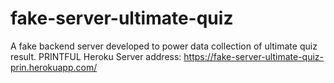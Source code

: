 # fake-server-ultimate-quiz

A fake backend server developed to power data collection of ultimate quiz result. PRINTFUL
 Heroku Server address: https://fake-server-ultimate-quiz-prin.herokuapp.com/
